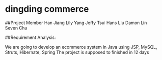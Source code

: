 dingding commerce
================

##Project Member 
Han Jiang
Lily Yang
Jeffy Tsui
Hans Liu
Damon Lin
Seven Chu


##Requirement Analysis:
 
We are going to develop an ecommerce system in Java using JSP, MySQL, Struts, Hibernate, Spring
The project is supposed to finished in 12 days


